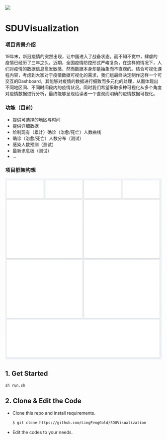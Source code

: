 [![](https://badgen.net/badge/license/MIT/green)](#License)

# SDUVisualization

### 项目背景介绍
19年末，新冠疫情的突然出现，让中国进入了战备状态。而不知不觉中，肆虐的疫情已经历了三年之久。近期，全国疫情防控形式严峻复杂，在这样的情况下，人们对疫情的数据信息愈发敏感，然而数据本身却是抽象而不直观的。结合可视化课程内容，考虑到大家对于疫情数据可视化的需求，我们组最终决定制作这样一个可交互的Dashboard，其能够对疫情的数据进行细致而多元化的处理，从而体现出不同地区间、不同时间段内的疫情状况。同时我们希望采取多种可视化从多个角度对疫情数据进行分析，最终能够呈现给读者一个直观而明确的疫情数据可视化。

### 功能（目前）

- 提供可选择的地区与时间
- 提供详细数据
- 绘制现有（累计）确诊（治愈/死亡）人数曲线
- 确诊（治愈/死亡）人数分布（测试）
- 感染人数预测（测试）
- 最新讯息板（测试）
- ...

### 项目框架构想
![anchor text](./src/frame-of-dashboard.png)

## 1. Get Started

```python
sh run.sh
```

## 2. Clone & Edit the Code

- Clone this repo and install requirements.
  ```bash
  $ git clone https://github.com/LingFengGold/SDUVisualization
  ```
- Edit the codes to your needs. 

